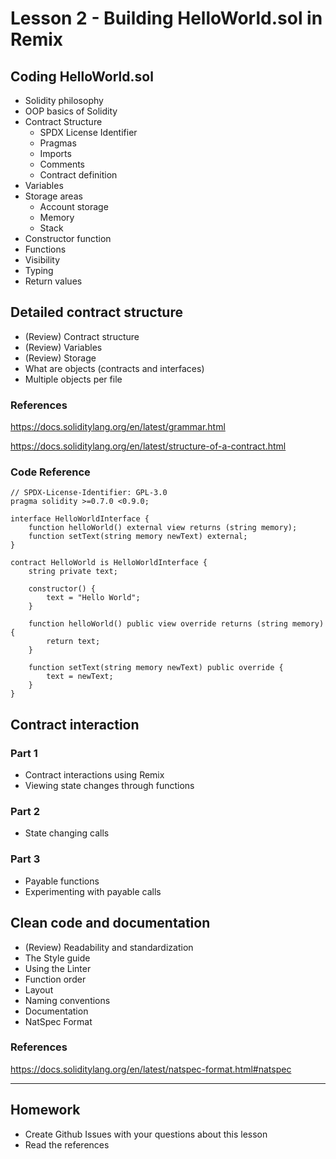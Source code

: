 # Lesson 2 - Building HelloWorld.sol in Remix

## Coding HelloWorld.sol

* Solidity philosophy
* OOP basics of Solidity
* Contract Structure
  * SPDX License Identifier
  * Pragmas
  * Imports
  * Comments
  * Contract definition
* Variables
* Storage areas
  * Account storage
  * Memory
  * Stack
* Constructor function
* Functions
* Visibility
* Typing
* Return values

## Detailed contract structure

* (Review) Contract structure
* (Review) Variables
* (Review) Storage
* What are objects (contracts and interfaces)
* Multiple objects per file

### References
<https://docs.soliditylang.org/en/latest/grammar.html>

<https://docs.soliditylang.org/en/latest/structure-of-a-contract.html>

### Code Reference

    // SPDX-License-Identifier: GPL-3.0
    pragma solidity >=0.7.0 <0.9.0;

    interface HelloWorldInterface {
        function helloWorld() external view returns (string memory);
        function setText(string memory newText) external;
    }

    contract HelloWorld is HelloWorldInterface {
        string private text;

        constructor() {
            text = "Hello World";
        }

        function helloWorld() public view override returns (string memory)  {
            return text;
        }

        function setText(string memory newText) public override {
            text = newText;
        }
    }

## Contract interaction

### Part 1

* Contract interactions using Remix
* Viewing state changes through functions

### Part 2

* State changing calls

### Part 3

* Payable functions
* Experimenting with payable calls

## Clean code and documentation

* (Review) Readability and standardization
* The Style guide
* Using the Linter
* Function order
* Layout
* Naming conventions
* Documentation
* NatSpec Format

### References
<https://docs.soliditylang.org/en/latest/natspec-format.html#natspec>

---

## Homework

* Create Github Issues with your questions about this lesson
* Read the references
